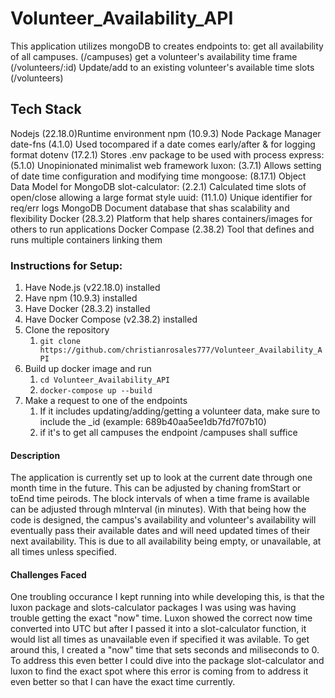 # Volunteer_Availability_API
This application utilizes mongoDB to creates endpoints to:
    get all availability of all campuses.                      (/campuses)
    get a volunteer's availability time frame                  (/volunteers/:id)
    Update/add to an existing volunteer's available time slots (/volunteers)

## Tech Stack
Nodejs (22.18.0)Runtime environment
npm (10.9.3) Node Package Manager
    date-fns (4.1.0) Used tocompared if a date comes early/after & for logging format
    dotenv (17.2.1) Stores .env package to be used with process
    express: (5.1.0) Unopinionated minimalist web framework
    luxon: (3.7.1) Allows setting of date time configuration and modifying time
    mongoose: (8.17.1) Object Data Model for MongoDB
    slot-calculator: (2.2.1) Calculated time slots of open/close allowing a large format style
    uuid: (11.1.0) Unique identifier for req/err logs
MongoDB Document database that shas scalability and flexibility
Docker (28.3.2) Platform that help shares containers/images for others to run applications
Docker Compase (2.38.2) Tool that defines and runs multiple containers linking them



### Instructions for Setup:
1. Have Node.js (v22.18.0) installed
2. Have npm (10.9.3) installed
3. Have Docker (28.3.2) installed
4. Have Docker Compose (v2.38.2) installed
5. Clone the repository
    1. `git clone https://github.com/christianrosales777/Volunteer_Availability_API`
6. Build up docker image and run
    1. `cd Volunteer_Availability_API`
    2. `docker-compose up --build`
7. Make a request to one of the endpoints
    1. If it includes updating/adding/getting a volunteer data, make sure to include the _id (example: 689b40aa5ee1db7fd7f07b10)
    2. if it's to get all campuses the endpoint /campuses shall suffice

#### Description
The application is currently set up to look at the current date through one month time in the future. This can be adjusted
by chaning fromStart or toEnd time peirods. The block intervals of when a time frame is available can be adjusted
through mInterval (in minutes). With that being how the code is designed, the campus's availability and volunteer's
availability will eventually pass their available dates and will need updated times of their next availability. This is due
to all availability being empty, or unavailable, at all times unless specified. 

#### Challenges Faced
One troubling occurance I kept running into while developing this, is that the luxon package and slots-calculator packages
I was using was having trouble getting the exact "now" time. Luxon showed the correct now time converted into UTC but after I passed it into a slot-calculator function, it would list all times as unavailable even if specified it was avilable. To get around this, I created a "now" time that sets seconds and miliseconds to 0. To address this even better I could dive into the package slot-calculator and luxon to find the exact spot where this error is coming from to address it even better so that I can have the exact time currently.